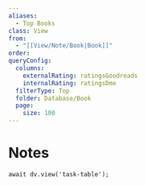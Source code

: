 ```yaml
---
aliases:
  - Top Books
class: View
from:
  - "[[View/Note/Book|Book]]"
order: 
queryConfig:
  columns:
    externalRating: ratingsGoodreads
    internalRating: ratingsDme
  filterType: Top
  folder: Database/Book
  page:
    size: 100
---
```

# Notes

```dataviewjs
await dv.view('task-table');
```
